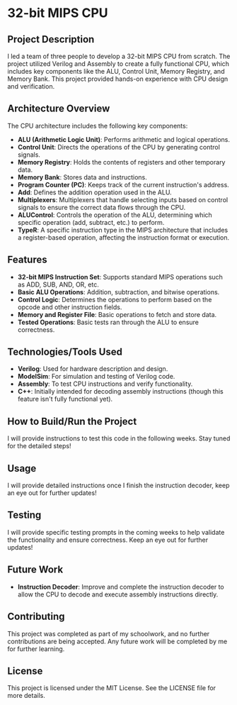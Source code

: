 # 32-bit MIPS CPU

## Project Description
I led a team of three people to develop a 32-bit MIPS CPU from scratch. The project utilized Verilog and Assembly to create a fully functional CPU, which includes key components like the ALU, Control Unit, Memory Registry, and Memory Bank. This project provided hands-on experience with CPU design and verification.

## Architecture Overview
The CPU architecture includes the following key components:
- **ALU (Arithmetic Logic Unit)**: Performs arithmetic and logical operations.
- **Control Unit**: Directs the operations of the CPU by generating control signals.
- **Memory Registry**: Holds the contents of registers and other temporary data.
- **Memory Bank**: Stores data and instructions.
- **Program Counter (PC)**: Keeps track of the current instruction's address.
- **Add**: Defines the addition operation used in the ALU.
- **Multiplexers**: Multiplexers that handle selecting inputs based on control signals to ensure the correct data flows through the CPU.
- **ALUControl**: Controls the operation of the ALU, determining which specific operation (add, subtract, etc.) to perform.
- **TypeR**: A specific instruction type in the MIPS architecture that includes a register-based operation, affecting the instruction format or execution.

## Features
- **32-bit MIPS Instruction Set**: Supports standard MIPS operations such as ADD, SUB, AND, OR, etc.
- **Basic ALU Operations**: Addition, subtraction, and bitwise operations.
- **Control Logic**: Determines the operations to perform based on the opcode and other instruction fields.
- **Memory and Register File**: Basic operations to fetch and store data.
- **Tested Operations**: Basic tests ran through the ALU to ensure correctness.

## Technologies/Tools Used
- **Verilog**: Used for hardware description and design.
- **ModelSim**: For simulation and testing of Verilog code.
- **Assembly**: To test CPU instructions and verify functionality.
- **C++**: Initially intended for decoding assembly instructions (though this feature isn't fully functional yet).

## How to Build/Run the Project
I will provide instructions to test this code in the following weeks. Stay tuned for the detailed steps!

## Usage
I will provide detailed instructions once I finish the instruction decoder, keep an eye out for further updates!

## Testing
I will provide specific testing prompts in the coming weeks to help validate the functionality and ensure correctness. Keep an eye out for further updates!

## Future Work
- **Instruction Decoder**: Improve and complete the instruction decoder to allow the CPU to decode and execute assembly instructions directly.

## Contributing
This project was completed as part of my schoolwork, and no further contributions are being accepted. Any future work will be completed by me for further learning.

## License
This project is licensed under the MIT License. See the LICENSE file for more details.
